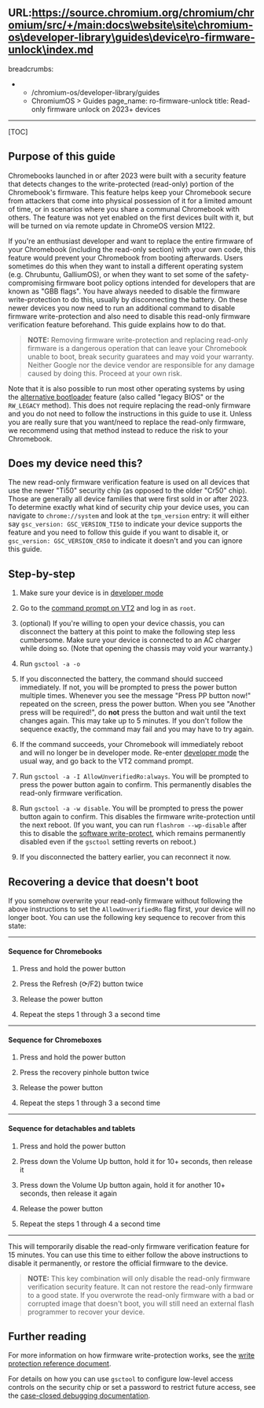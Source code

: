 URL:https://source.chromium.org/chromium/chromium/src/+/main:docs\website\site\chromium-os\developer-library\guides\device\ro-firmware-unlock\index.md
---
breadcrumbs:
- - /chromium-os/developer-library/guides
  - ChromiumOS > Guides
page_name: ro-firmware-unlock
title: Read-only firmware unlock on 2023+ devices
---

<!--
Note: This document is intended as a guide for Chromebook customers that want
to unlock their personal device. Please keep it on-point for that goal and do
not add confusion by mentioning tools and processes that are only relevant for
development within Google and its partners (like Servo or node-locked images).
If there is a need for a guide that explains RO verification to internal users,
it should be a separate document.
-->

[TOC]

## Purpose of this guide

Chromebooks launched in or after 2023 were built with a security feature that
detects changes to the write-protected (read-only) portion of the Chromebook's
firmware. This feature helps keep your Chromebook secure from attackers that
come into physical possession of it for a limited amount of time, or in
scenarios where you share a communal Chromebook with others. The feature was
not yet enabled on the first devices built with it, but will be turned on via
remote update in ChromeOS version M122.

If you're an enthusiast developer and want to replace the entire firmware of
your Chromebook (including the read-only section) with your own code, this
feature would prevent your Chromebook from booting afterwards. Users sometimes
do this when they want to install a different operating system (e.g. Chrubuntu,
GalliumOS), or when they want to set some of the safety-compromising firmware
boot policy options intended for developers that are known as "GBB flags". You
have always needed to disable the firmware write-protection to do this, usually
by disconnecting the battery. On these newer devices you now need to run an
additional command to disable firmware write-protection and also need to
disable this read-only firmware verification feature beforehand. This guide
explains how to do that.

> **NOTE:** Removing firmware write-protection and replacing read-only firmware
> is a dangerous operation that can leave your Chromebook unable to boot, break
> security guaratees and may void your warranty. Neither Google nor the device
> vendor are responsible for any damage caused by doing this. Proceed at your
> own risk.

Note that it is also possible to run most other operating systems by using the
[alternative bootloader] feature (also called "legacy BIOS" or the `RW_LEGACY`
method). This does not require replacing the read-only firmware and you do not
need to follow the instructions in this guide to use it. Unless you are really
sure that you want/need to replace the read-only firmware, we recommend using
that method instead to reduce the risk to your Chromebook.

## Does my device need this?

The new read-only firmware verification feature is used on all devices that use
the newer "Ti50" security chip (as opposed to the older "Cr50" chip). Those are
generally all device families that were first sold in or after 2023. To
determine exactly what kind of security chip your device uses, you can navigate
to `chrome://system` and look at the `tpm_version` entry: it will either say
`gsc_version: GSC_VERSION_TI50` to indicate your device supports the feature and
you need to follow this guide if you want to disable it, or `gsc_version:
GSC_VERSION_CR50` to indicate it doesn't and you can ignore this guide.

## Step-by-step

1. Make sure your device is in [developer mode]

1. Go to the [command prompt on VT2] and log in as `root`.

1. (optional) If you're willing to open your device chassis, you can disconnect
the battery at this point to make the following step less cumbersome. Make sure
your device is connected to an AC charger while doing so. (Note that opening the
chassis may void your warranty.)

1. Run `gsctool -a -o`

1. If you disconnected the battery, the command should succeed immediately. If
not, you will be prompted to press the power button multiple times. Whenever you
see the message "Press PP button now!" repeated on the screen, press the power
button. When you see "Another press will be required!", do **not** press the
button and wait until the text changes again. This may take up to 5 minutes. If
you don't follow the sequence exactly, the command may fail and you may have to
try again.

1. If the command succeeds, your Chromebook will immediately reboot and will no
longer be in developer mode. Re-enter [developer mode] the usual way, and go
back to the VT2 command prompt.

1. Run `gsctool -a -I AllowUnverifiedRo:always`. You will be prompted to press
the power button again to confirm. This permanently disables the read-only
firmware verification.

1. Run `gsctool -a -w disable`. You will be prompted to press the power button
again to confirm. This disables the firmware write-protection until the next
reboot. (If you want, you can run `flashrom --wp-disable` after this to disable
the [software write-protect], which remains permanently disabled even if the
`gsctool` setting reverts on reboot.)

1. If you disconnected the battery earlier, you can reconnect it now.

## Recovering a device that doesn't boot

If you somehow overwrite your read-only firmware without following the above
instructions to set the `AllowUnverifiedRo` flag first, your device will no
longer boot. You can use the following key sequence to recover from this
state:

---

#### Sequence for Chromebooks

1. Press and hold the power button

2. Press the Refresh (&#x27F3;/F2) button twice

3. Release the power button

4. Repeat the steps 1 through 3 a second time

---

#### Sequence for Chromeboxes

1. Press and hold the power button

2. Press the recovery pinhole button twice

3. Release the power button

4. Repeat the steps 1 through 3 a second time

---

#### Sequence for detachables and tablets

1. Press and hold the power button

2. Press down the Volume Up button, hold it for 10+ seconds, then release it

3. Press down the Volume Up button again, hold it for another 10+ seconds, then
release it again

4. Release the power button

5. Repeat the steps 1 through 4 a second time

---

This will temporarily disable the read-only firmware verification feature for
15 minutes. You can use this time to either follow the above instructions to
disable it permanently, or restore the official firmware to the device.

> **NOTE:** This key combination will only disable the read-only firmware
> verification security feature. It can not restore the read-only firmware to a
> good state. If you overwrote the read-only firmware with a bad or corrupted
> image that doesn't boot, you will still need an external flash programmer to
> recover your device.

## Further reading

For more information on how firmware write-protection works, see the
[write protection reference document].

For details on how you can use `gsctool` to configure low-level access controls
on the security chip or set a password to restrict future access, see the
[case-closed debugging documentation].

<!-- Links -->

[alternative bootloader]: ../developer-mode#running-an-alternative-bootloader-legacy-bios
[case-closed debugging documentation]: https://chromium.googlesource.com/chromiumos/platform/ec/+/cr50_stab/docs/case_closed_debugging_gsc.md
[command prompt on VT2]: ../developer-mode#get-the-command-prompt-through-vt-2
[developer mode]: ../developer-mode#enable-developer-mode
[software write-protect]: ../../../reference/security/write-protection#software-write-protect
[write protection reference document]: ../../../reference/security/write-protection
